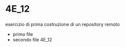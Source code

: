 # 4E_12

###
esercizio di prima costruzione di un repository remoto


* primo file
* secondo file
4E_12


